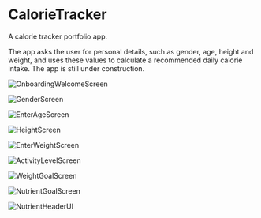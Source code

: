 # CalorieTracker
A calorie tracker portfolio app.
 
The app asks the user for personal details, such as gender, age, height and weight, and uses these values to calculate a recommended daily calorie intake. The app is still under construction.

![OnboardingWelcomeScreen](https://user-images.githubusercontent.com/92163117/187426247-82fc3a2c-b117-4e77-8571-7b0171b7a573.png)

![GenderScreen](https://user-images.githubusercontent.com/92163117/187426286-6ef3e177-9503-405a-bcfa-b3f5e59245d6.png)

![EnterAgeScreen](https://user-images.githubusercontent.com/92163117/187426302-86ee8b87-7085-48fd-b0ea-a9339be39c81.png)

![HeightScreen](https://user-images.githubusercontent.com/92163117/187426316-c7fe7c3d-861d-48af-a730-4d94e2e4045d.png)

![EnterWeightScreen](https://user-images.githubusercontent.com/92163117/187426320-738ed914-0749-423c-b9f7-135f5bdfad09.png)

![ActivityLevelScreen](https://user-images.githubusercontent.com/92163117/187426359-246e0b2d-a277-4e8b-ba78-e0c26a414a89.png)

![WeightGoalScreen](https://user-images.githubusercontent.com/92163117/187426368-84ead6c8-7f85-4a1a-9840-a37be0d45e80.png)

![NutrientGoalScreen](https://user-images.githubusercontent.com/92163117/187426377-915fd1d5-46e7-4464-89e0-c0de5a68d478.png)

![NutrientHeaderUI](https://user-images.githubusercontent.com/92163117/187426407-cf9d9ba8-feff-43a8-b0d2-f4af5696b890.png)
